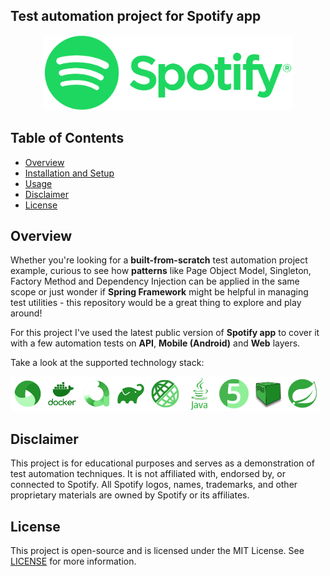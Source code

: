 ## Test automation project for Spotify app

<p align="center">
  <img src="media/logo/Spotify_Logo_RGB_Green.png" alt="spotify-logo" width="400">
</p>

## Table of Contents
- [Overview](#overview)
- [Installation and Setup](#installation-and-setup)
- [Usage](#usage)
- [Disclaimer](#disclaimer)
- [License](#license)

## Overview
Whether you're looking for a **built-from-scratch** test automation project example, curious to see how **patterns** like Page Object Model, Singleton, Factory Method and Dependency Injection can be applied in the same scope or just wonder if **Spring Framework** might be helpful in managing test utilities - this repository would be a great thing to explore and play around! 

For this project I've used the latest public version of **Spotify app** to cover it with a few automation tests on **API**, **Mobile (Android)** and **Web** layers.

Take a look at the supported technology stack:

<img src="media/icons/appium.png" alt="appium-logo" width="55"><img src="media/icons/docker.png" alt="docker-logo" width="55"><img src="media/icons/allure.png" alt="allure-logo" width="55"><img src="media/icons/gradle.png" alt="gradle-logo" width="55"><img src="media/icons/restassured.png" alt="restassured-logo" width="55"><img src="media/icons/java.png" alt="java-logo" width="55"><img src="media/icons/junit5.png" alt="junit5-logo" width="55"><img src="media/icons/selenoid.png" alt="selenoid-logo" width="55"><img src="media/icons/spring.png" alt="spring-logo" width="55">


## Disclaimer

This project is for educational purposes and serves as a demonstration of test automation techniques. It is not affiliated with, endorsed by, or connected to Spotify. All Spotify logos, names, trademarks, and other proprietary materials are owned by Spotify or its affiliates.

## License

This project is open-source and is licensed under the MIT License. See [LICENSE](./LICENSE) for more information.
